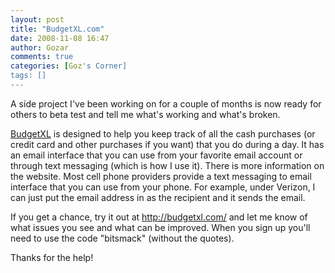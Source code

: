```yaml
---
layout: post
title: "BudgetXL.com"
date: 2008-11-08 16:47
author: Gozar
comments: true
categories: [Goz's Corner]
tags: []
---
```

A side project I've been working on for a couple of months is now ready for others to beta test and tell me what's working and what's broken.

<a href="http://budgetxl.com/">BudgetXL</a> is designed to help you keep track of all the cash purchases (or credit card and other purchases if you want) that you do during a day. It has an email interface that you can use from your favorite email account or through text messaging (which is how I use it). There is more information on the website. Most cell phone providers provide a text messaging to email interface that you can use from your phone. For example, under Verizon, I can just put the email address in as the recipient and it sends the email.

If you get a chance, try it out at <a href="http://budgetxl.com/">http://budgetxl.com/</a> and let me know of what issues you see and what can be improved. When you sign up you'll need to use the code "bitsmack" (without the quotes).

Thanks for the help!
